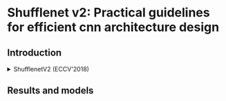 # Shufflenet v2: Practical guidelines for efficient cnn architecture design

## Introduction

<!-- [BACKBONE] -->

<details>
<summary>ShufflenetV2 (ECCV'2018)</summary>

```bibtex
@inproceedings{ma2018shufflenet,
  title={Shufflenet v2: Practical guidelines for efficient cnn architecture design},
  author={Ma, Ningning and Zhang, Xiangyu and Zheng, Hai-Tao and Sun, Jian},
  booktitle={Proceedings of the European conference on computer vision (ECCV)},
  pages={116--131},
  year={2018}
}
```

</details>

## Results and models
